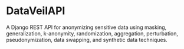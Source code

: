 # DataVeilAPI
A Django REST API for anonymizing sensitive data using masking, generalization, k-anonymity, randomization, aggregation, perturbation, pseudonymization, data swapping, and synthetic data techniques.
